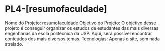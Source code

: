 # PL4-[resumofaculdade]
Nome do Projeto: resumofaculdade
Objetivo do Projeto: O objetivo desse projeto é conseguir organizar os estudos de estudantes das mais diversas engenharias da esola politécnica da USP. Aqui, será possível encontrar conteúdos dos mais diversos temas.
Tecnologias: Apenas o site, sem nada atrelado.

